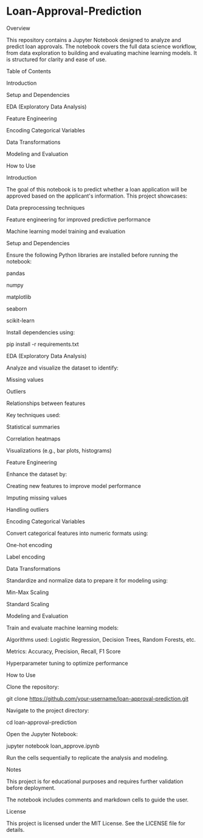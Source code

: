 # Loan-Approval-Prediction
Overview

This repository contains a Jupyter Notebook designed to analyze and predict loan approvals. The notebook covers the full data science workflow, from data exploration to building and evaluating machine learning models. It is structured for clarity and ease of use.

Table of Contents

Introduction

Setup and Dependencies

EDA (Exploratory Data Analysis)

Feature Engineering

Encoding Categorical Variables

Data Transformations

Modeling and Evaluation

How to Use

Introduction

The goal of this notebook is to predict whether a loan application will be approved based on the applicant's information. This project showcases:

Data preprocessing techniques

Feature engineering for improved predictive performance

Machine learning model training and evaluation

Setup and Dependencies

Ensure the following Python libraries are installed before running the notebook:

pandas

numpy

matplotlib

seaborn

scikit-learn

Install dependencies using:

pip install -r requirements.txt

EDA (Exploratory Data Analysis)

Analyze and visualize the dataset to identify:

Missing values

Outliers

Relationships between features

Key techniques used:

Statistical summaries

Correlation heatmaps

Visualizations (e.g., bar plots, histograms)

Feature Engineering

Enhance the dataset by:

Creating new features to improve model performance

Imputing missing values

Handling outliers

Encoding Categorical Variables

Convert categorical features into numeric formats using:

One-hot encoding

Label encoding

Data Transformations

Standardize and normalize data to prepare it for modeling using:

Min-Max Scaling

Standard Scaling

Modeling and Evaluation

Train and evaluate machine learning models:

Algorithms used: Logistic Regression, Decision Trees, Random Forests, etc.

Metrics: Accuracy, Precision, Recall, F1 Score

Hyperparameter tuning to optimize performance

How to Use

Clone the repository:

git clone https://github.com/your-username/loan-approval-prediction.git

Navigate to the project directory:

cd loan-approval-prediction

Open the Jupyter Notebook:

jupyter notebook loan_approve.ipynb

Run the cells sequentially to replicate the analysis and modeling.

Notes

This project is for educational purposes and requires further validation before deployment.

The notebook includes comments and markdown cells to guide the user.

License

This project is licensed under the MIT License. See the LICENSE file for details.


